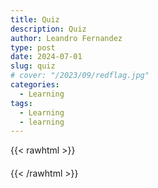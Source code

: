 ```yaml
---
title: Quiz
description: Quiz
author: Leandro Fernandez
type: post
date: 2024-07-01
slug: quiz
# cover: "/2023/09/redflag.jpg"
categories:
  - Learning
tags:
  - Learning
  - learning
---
```

{{< rawhtml >}}
<div id="quiz-container">
    <div id="question-container" class="question"></div>
    <ul id="answers-container" class="answers"></ul>
    <div id="result-container" class="result"></div>
    <button id="next-button" style="display: none;">Next Question</button>
</div>
<style>
  .question {
    font-size: 1.2em;
    margin-bottom: 20px;
  }
  .answers {
    font-size: .8em;
    list-style-type: none;
    padding: 0;
  }
  .answers li {
    margin-bottom: 10px;
  }
  .result {
    color: #d04a2b;
    margin-top: 20px;
    font-weight: bold;
  }
  #next-button {
    font-size: .8em;
  }
</style>
<script>
  const questions = [
      {
          question: "What is the capital of France?",
          answers: ["Berlin", "Madrid", "Paris", "Rome", "Lisbon"],
          correctAnswer: 2
      },
      {
          question: "Which planet is known as the Red Planet?",
          answers: ["Earth", "Mars", "Jupiter", "Saturn", "Venus"],
          correctAnswer: 1
      },
      {
          question: "What is the largest ocean on Earth?",
          answers: ["Atlantic Ocean", "Indian Ocean", "Arctic Ocean", "Southern Ocean", "Pacific Ocean"],
          correctAnswer: 4
      }
  ];

  let currentQuestionIndex = 0;
  let correctResponses = 0;

  function showQuestion() {
      const questionContainer = document.getElementById('question-container');
      const answersContainer = document.getElementById('answers-container');
      const nextButton = document.getElementById('next-button');
      const resultContainer = document.getElementById('result-container');

      questionContainer.textContent = questions[currentQuestionIndex].question;
      answersContainer.innerHTML = '';

      questions[currentQuestionIndex].answers.forEach((answer, index) => {
          const li = document.createElement('li');
          const button = document.createElement('button');
          button.textContent = answer;
          button.onclick = () => checkAnswer(index);
          li.appendChild(button);
          answersContainer.appendChild(li);
      });

      nextButton.style.display = 'none';
      resultContainer.textContent = '';
  }

  function checkAnswer(selectedIndex) {
      const correctIndex = questions[currentQuestionIndex].correctAnswer;
      const resultContainer = document.getElementById('result-container');
      const nextButton = document.getElementById('next-button');

      if (selectedIndex === correctIndex) {
          resultContainer.innerHTML = 'Correct!';
          correctResponses++;
      } else {
          resultContainer.innerHTML = `Incorrect!<br />The correct answer was: ${questions[currentQuestionIndex].answers[correctIndex]}`;
      }

      nextButton.style.display = 'block';
  }

  document.getElementById('next-button').onclick = () => {
      currentQuestionIndex++;
      if (currentQuestionIndex < questions.length) {
          showQuestion();
      } else {
          showFinalResult();
      }
  };

  function showFinalResult() {
      const quizContainer = document.getElementById('quiz-container');
      quizContainer.innerHTML = `<div class="result">Quiz completed! You got ${correctResponses} out of ${questions.length} questions correct.</div>`;
  }

  // Start the quiz
  showQuestion();
</script>
{{< /rawhtml >}}

